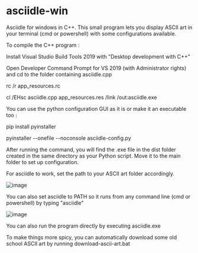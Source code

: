 # asciidle-win
Asciidle for windows in C++. This small program lets you display ASCII art in your terminal (cmd or powershell) with some configurations available.

To compile the C++ program :

Install Visual Studio Build Tools 2019 with "Desktop development with C++"

Open Developer Command Prompt for VS 2019 (with Administrator rights) and cd to the folder containing asciidle.cpp

rc /r app_resources.rc

cl /EHsc asciidle.cpp app_resources.res /link /out:asciidle.exe

You can use the python configuration GUI as it is or make it an executable too :

pip install pyinstaller

pyinstaller --onefile --noconsole asciidle-config.py

After running the command, you will find the .exe file in the dist folder created in the same directory as your Python script. Move it to the main folder to set up configuration.

For asciidle to work, set the path to your ASCII art folder accordingly.

![image](https://user-images.githubusercontent.com/114953576/230938836-d10e9b4e-9f83-4f45-ad65-c31600587653.png)

You can also set asciidle to PATH so it runs from any command line (cmd or powershell) by typing "asciidle"

![image](https://user-images.githubusercontent.com/114953576/230939010-e973b1eb-bb88-4841-95cc-24ff50adf40a.png)

You can also run the program directly by executing asciidle.exe

To make things more spicy, you can automatically download some old school ASCII art by running download-ascii-art.bat
